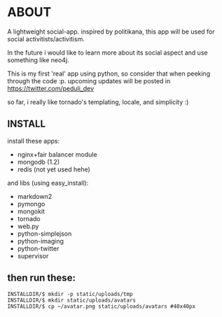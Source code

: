 ABOUT
=====

A lightweight social-app. inspired by politikana, this app will 
be used for social activitists/activitism. 

In the future i would like to learn more about its social aspect and use
something like neo4j. 

This is my first 'real' app using python, so consider that when peeking
through the code :p. upcoming updates will be posted in 
https://twitter.com/peduli_dev

so far, i really like tornado's templating, locale, and simplicity :)
  
INSTALL
-------

install these apps:

- nginx+fair balancer module
- mongodb (1.2)
- redis (not yet used hehe)

and libs (using easy_install):

- markdown2 
- pymongo 
- mongokit 
- tornado
- web.py
- python-simplejson
- python-imaging
- python-twitter
- supervisor

then run these:
--------------

    INSTALLDIR/$ mkdir -p static/uploads/tmp
    INSTALLDIR/$ mkdir static/uploads/avatars
    INSTALLDIR/$ cp ~/avatar.png static/uploads/avatars #40x40px


